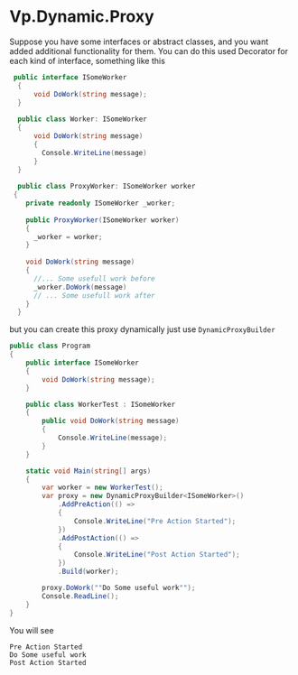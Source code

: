 # Vp.Dynamic.Proxy

Suppose you have some interfaces or abstract classes, and you want added additional functionality for them. You can do this used Decorator for each kind of interface, something like this 
```csharp
 public interface ISomeWorker
  {
      void DoWork(string message);
  }
  
  public class Worker: ISomeWorker
  {
      void DoWork(string message)
      {
        Console.WriteLine(message)
      }
  }
  
  public class ProxyWorker: ISomeWorker worker
 {
    private readonly ISomeWorker _worker;
    
    public ProxyWorker(ISomeWorker worker)
    {
      _worker = worker;
    }
    
    void DoWork(string message)
    {
      //... Some usefull work before
      _worker.DoWork(message)
      // ... Some usefull work after
    }
  }
```
but you can create this proxy dynamically just use ```DynamicProxyBuilder```

```csharp
public class Program
{
    public interface ISomeWorker
    {
        void DoWork(string message);
    }

    public class WorkerTest : ISomeWorker
    { 
        public void DoWork(string message)
        {                
            Console.WriteLine(message);
        }
    }

    static void Main(string[] args)
    {
        var worker = new WorkerTest();
        var proxy = new DynamicProxyBuilder<ISomeWorker>()
            .AddPreAction(() =>
            {
                Console.WriteLine("Pre Action Started");
            })
            .AddPostAction(() =>
            {
                Console.WriteLine("Post Action Started");
            })
            .Build(worker);

        proxy.DoWork(""Do Some useful work"");
        Console.ReadLine();
    }
}
```

You will see 
``` 
Pre Action Started
Do Some useful work
Post Action Started
```
